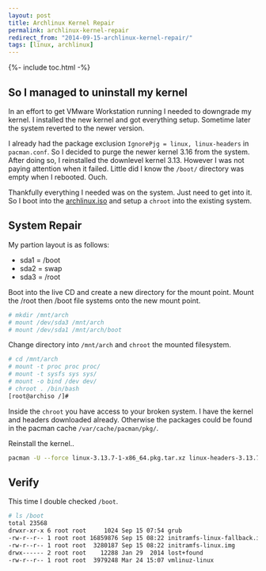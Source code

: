 ```yaml
---
layout: post
title: Archlinux Kernel Repair
permalink: archlinux-kernel-repair
redirect_from: "2014-09-15-archlinux-kernel-repair/"
tags: [linux, archlinux]
---
```


{%- include toc.html -%}

## So I managed to uninstall my kernel

In an effort to get VMware Workstation running I needed to downgrade my kernel. I installed the new kernel and got everything setup. Sometime later the system reverted to the newer version.

I already had the package exclusion `IgnorePjg = linux, linux-headers` in `pacman.conf`. So I decided to purge the newer kernel 3.16 from the system. After doing so, I reinstalled the downlevel kernel 3.13. However I was not paying attention when it failed. Little did I know the `/boot/` directory was empty when I rebooted. Ouch.

Thankfully everything I needed was on the system. Just need to get into it. So I boot into the [archlinux.iso](https://www.archlinux.org/download/) and setup a `chroot` into the existing system.

## System Repair

My partion layout is as follows:

* sda1 = /boot
* sda2 = swap
* sda3 = /root

Boot into the live CD and create a new directory for the mount point. Mount the /root then /boot file systems onto the new mount point.

```bash
# mkdir /mnt/arch
# mount /dev/sda3 /mnt/arch
# mount /dev/sda1 /mnt/arch/boot
```

Change directory into `/mnt/arch` and `chroot` the mounted filesystem.

```bash
# cd /mnt/arch
# mount -t proc proc proc/
# mount -t sysfs sys sys/
# mount -o bind /dev dev/
# chroot . /bin/bash
[root@archiso /]#
```

Inside the `chroot` you have access to your broken system. I have the kernel and headers downloaded already. Otherwise the packages could be found in the pacman cache `/var/cache/pacman/pkg/`.

Reinstall the kernel..

```bash
pacman -U --force linux-3.13.7-1-x86_64.pkg.tar.xz linux-headers-3.13.7-1-x86_64.pkg.tar.xz
```

## Verify

This time I double checked `/boot`.

```bash
# ls /boot
total 23568
drwxr-xr-x 6 root root     1024 Sep 15 07:54 grub
-rw-r--r-- 1 root root 16859876 Sep 15 08:22 initramfs-linux-fallback.img
-rw-r--r-- 1 root root  3280187 Sep 15 08:22 initramfs-linux.img
drwx------ 2 root root    12288 Jan 29  2014 lost+found
-rw-r--r-- 1 root root  3979248 Mar 24 15:07 vmlinuz-linux
```
